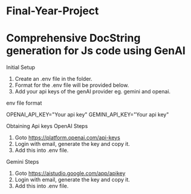# Final-Year-Project
# Comprehensive DocString generation for Js code using GenAI


Initial Setup 
1. Create an .env file in the folder.
2. Format for the .env file will be provided below.
2. Add your api keys of the genAI provider eg. gemini and openai.

env file format

OPENAI_API_KEY="Your api key"
GEMINI_API_KEY="Your api key"


Obtaining Api keys
OpenAI
Steps
1. Goto https://platform.openai.com/api-keys
2. Login with email, generate the key and copy it.
3. Add this into .env file.

Gemini
Steps
1. Goto https://aistudio.google.com/app/apikey
2. Login with email, generate the key and copy it.
3. Add this into .env file.